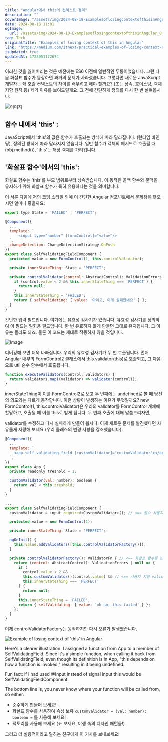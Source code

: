 ```yaml
---
title: "Angular에서 this의 컨텍스트 정리"
description: ""
coverImage: "/assets/img/2024-08-18-ExamplesoflosingcontextofthisinAngular_0.png"
date: 2024-08-18 11:01
ogImage:
  url: /assets/img/2024-08-18-ExamplesoflosingcontextofthisinAngular_0.png
tag: Tech
originalTitle: "Examples of losing context of this in Angular"
link: "https://medium.com/itnext/practical-examples-of-losing-context-of-this-in-angular-ed7035ea85a7"
isUpdated: true
updatedAt: 1723951172674
---
```


이러한 것을 잃어버리는 것은 예전에는 ES6 이전에 일반적인 두통이었습니다. 그런 다음 화살표 함수가 등장하면 과거의 문제가 사라졌습니다. 그렇다면 새로운 JavaScript 개발자는 왜 호출 컨텍스트의 차이를 배우려고 해야 할까요? (또는 상속, 호이스팅, 객체지향 원칙 등) 제가 이유를 보여드릴게요. 그 전에 간단하게 정의를 다시 한 번 살펴봅시다:

![이미지](/assets/img/2024-08-18-ExamplesoflosingcontextofthisinAngular_0.png)

## 함수 내에서 'this' :

JavaScript에서 'this'의 값은 함수가 호출되는 방식에 따라 달라집니다. (런타임 바인딩), 정의된 방식에 따라 달라지지 않습니다. 일반 함수가 객체의 메서드로 호출될 때 (obj.method()), 'this'는 해당 객체를 가리킵니다.

<div class="content-ad"></div>

## '화살표 함수'에서의 'this':

화살표 함수는 'this'를 부모 범위로부터 상속받습니다. 이 동작은 콜백 함수와 문맥을 유지하기 위해 화살표 함수가 특히 유용하다는 것을 의미합니다.

이 서론 다음에 저의 코딩 스타일 외에 이 간단한 Angular 컴포넌트에서 문제점을 찾으시면 얼마나 좋을까요:

```js
export type State = 'FAILED' | 'PERFECT';

@Component({
  ...
  template: `
      <input type="number" [formControl]="value"/>
  `,
  changeDetection: ChangeDetectionStrategy.OnPush
})
export class SelfValidatingFieldComponent {
  protected value = new FormControl(1, this.controlValidator);

  private innerStateThing: State = 'PERFECT';

  private controlValidator(control: AbstractControl): ValidationErrors | null {
    if (control.value < 2 && this.innerStateThing === 'PERFECT') {
      return null;
    }
    this.innerStateThing = 'FAILED';
    return { selfValidating: { value: '아이고, 이게 실패했네요' } };
  }
}
```

<div class="content-ad"></div>

간단한 입력 필드입니다. 여기에는 유효성 검사기가 있습니다. 유효성 검사기를 정의하여 이 필드는 일회용 필드입니다. 한 번 유효하지 않게 만들면 그대로 유지됩니다. 그 이유는 몰라도 되죠. 물론 이 코드는 제대로 작동하지 않을 것입니다.

![Image](/assets/img/2024-08-18-ExamplesoflosingcontextofthisinAngular_1.png)

디버깅해 보면 더욱 나빠집니다. 우리의 유효성 검사기가 두 번 호출됩니다. 먼저 Angular 내부의 FormControl2 클래스에서 this.validator(this)로 호출되고, 그 다음으로 util 순수 함수에서 호출됩니다.

```javascript
function executeValidators(control, validators) {
  return validators.map((validator) => validator(control));
}
```

<div class="content-ad"></div>

innerStateThing이 이를 FormControl2로 보고 두 번째에는 undefined로 볼 때 당신의 의도와는 다르게 동작합니다. 이런 상황이 발생하는 이유가 무엇일까요? new FormControl(1, this.controlValidator)은 우리의 validator를 FormControl 개체에 할당하고, 호출될 때 이를 this로 받게 됩니다. 두 번째 호출에 대해 말씀드리자면,

validator를 수정하고 다시 실패하게 만들어 봅시다. 이제 새로운 문제를 발견했다면 자유롭게 자랑해 보세요 (우리 클래스의 변경 사항을 강조했습니다):

```js
@Component({
  ...
  template: `
    <app-self-validating-field [customValidator]="customValidator"></app-self-validating-field>
  `,
})
export class App {
  private readonly treshold = 1;

  customValidator(val: number): boolean {
    return val < this.treshold;
  }
}

...
export class SelfValidatingFieldComponent {
  customValidator = input.required<CustomValidator>(); // <== 필수 사용자 지정 유효성 검사

  protected value = new FormControl(1);

  private innerStateThing: State = 'PERFECT';

  ngOnInit() {
    this.value.addValidators([this.controlValidatorFactory()]);
  }

  private controlValidatorFactory(): ValidatorFn { // <== 화살표 함수를 반환하는 팩토리, 컨텍스트는 SelfValidatingField입니다
    return (control: AbstractControl): ValidationErrors | null => {
      if (
        control.value < 2 &&
        this.customValidator()(control.value) && // <== 사용자 지정 validator 사용
        this.innerStateThing === 'PERFECT'
      ) {
        return null;
      }
      this.innerStateThing = 'FAILED';
      return { selfValidating: { value: 'oh no, this failed' } };
    };
  }
}
```

이제 controlValidatorFactory는 동작하지만 다시 오류가 발생했습니다.

<div class="content-ad"></div>

![Example of losing context of 'this' in Angular](/assets/img/2024-08-18-ExamplesoflosingcontextofthisinAngular_2.png)

Here's a clearer illustration. I assigned a function from App to a member of SelfValidatingField. Since it's a simple function, when calling it back from SelfValidatingField, even though its definition is in App, "this depends on how a function is invoked," resulting in it being undefined.

Fun fact: if I had used @Input instead of signal input this would be SelfValidatingFieldComponent.

The bottom line is, you never know where your function will be called from, so either:

<div class="content-ad"></div>

- 순수하게 만들어 보세요!
- 화살표 함수를 사용하여 속성 보유 `customValidator = (val: number): boolean =` 를 사용해 보세요!
- 팩토리를 사용해 보세요 (← 보세요, 야생 속의 디자인 패턴들!)

그리고 더 실용적이라고 말하는 친구에게 이 기사를 보내보세요!
